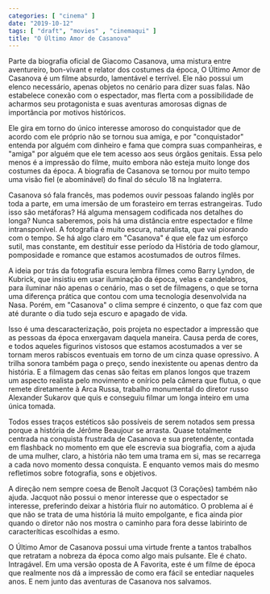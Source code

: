 ```yaml
---
categories: [ "cinema" ]
date: "2019-10-12"
tags: [ "draft", "movies" , "cinemaqui" ]
title: "O Último Amor de Casanova"
---
```

Parte da biografia oficial de Giacomo Casanova, uma mistura entre
aventureiro, bon-vivant e relator dos costumes da época, O Último
Amor de Casanova é um filme absurdo, lamentável e terrível. Ele não
possui um elenco necessário, apenas objetos no cenário para dizer
suas falas. Não estabelece conexão com o espectador, mas flerta com
a possibilidade de acharmos seu protagonista e suas aventuras amorosas
dignas de importância por motivos históricos.

Ele gira em torno do único interesse amoroso do conquistador que de
acordo com ele próprio não se tornou sua amiga, e por "conquistador"
entenda por alguém com dinheiro e fama que compra suas companheiras, e
"amiga" por alguém que ele tem acesso aos seus órgãos genitais. Essa
pelo menos é a impressão do filme, muito embora não esteja muito longe
dos costumes da época. A biografia de Casanova se tornou por muito tempo
uma visão fiel (e abominável) do final do século 18 na Inglaterra.

Casanova só fala francês, mas podemos ouvir pessoas falando
inglês por toda a parte, em uma imersão de um forasteiro em terras
estrangeiras. Tudo isso são metáforas? Há alguma mensagem codificada
nos detalhes do longa? Nunca saberemos, pois há uma distância entre
espectador e filme intransponível. A fotografia é muito escura,
naturalista, que vai piorando com o tempo. Se há algo claro em "Casanova"
é que ele faz um esforço sutil, mas constante, em destituir esse
período da História de todo glamour, pomposidade e romance que estamos
acostumados de outros filmes.

A ideia por trás da fotografia escura lembra filmes como Barry Lyndon, de
Kubrick, que insistiu em usar iluminação da época, velas e candelabros,
para iluminar não apenas o cenário, mas o set de filmagens, o que se
torna uma diferença prática que contou com uma tecnologia desenvolvida
na Nasa. Porém, em "Casanova" o clima sempre é cinzento, o que faz
com que até durante o dia tudo seja escuro e apagado de vida.

Isso é uma descaracterização, pois projeta no espectador a impressão
que as pessoas da época enxergavam daquela maneira. Causa perda de cores,
e todos aqueles figurinos vistosos que estamos acostumados a ver se
tornam meros rabiscos eventuais em torno de um cinza quase opressivo. A
trilha sonora também paga o preço, sendo inexistente ou apenas dentro
da história. E a filmagem das cenas são feitas em planos longos que
trazem um aspecto realista pelo movimento e onírico pela câmera que
flutua, o que remete diretamente à Arca Russa, trabalho monumental do
diretor russo Alexander Sukarov que quis e conseguiu filmar um longa
inteiro em uma única tomada.

Todos esses traços estéticos são possíveis de serem notados sem pressa
porque a história de Jérôme Beaujour se arrasta. Quase totalmente
centrada na conquista frustrada de Casanova e sua pretendente, contada
em flashback no momento em que ele escrevia sua biografia, com a ajuda
de uma mulher, claro, a história não tem uma trama em si, mas se
recarrega a cada novo momento dessa conquista. E enquanto vemos mais do
mesmo refletimos sobre fotografia, sons e objetivos.

A direção nem sempre coesa de Benoît Jacquot (3 Corações) também
não ajuda. Jacquot não possui o menor interesse que o espectador se
interesse, preferindo deixar a história fluir no automático. O problema
aí é que não se trata de uma história lá muito empolgante, e fica
ainda pior quando o diretor não nos mostra o caminho para fora desse
labirinto de caracteríticas escolhidas a esmo.

O Último Amor de Casanova possui uma virtude frente a tantos trabalhos
que retratam a nobreza da época como algo mais pulsante. Ele é
chato. Intragável. Em uma versão oposta de A Favorita, este é um
filme de época que realmente nos dá a impressão de como era fácil
se entediar naqueles anos. E nem junto das aventuras de Casanova nos
salvamos.
